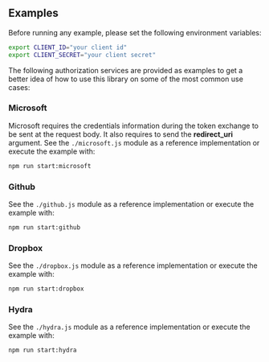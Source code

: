 ## Examples

Before running any example, please set the following environment variables:

```bash
export CLIENT_ID="your client id"
export CLIENT_SECRET="your client secret"
```

The following authorization services are provided as examples to get a better idea of how to use this library on some of the most common use cases:

### Microsoft

Microsoft requires the credentials information during the token exchange to be sent at the request body. It also requires to send the **redirect_uri** argument. See the `./microsoft.js` module as a reference implementation or execute the example with:

```bash
npm run start:microsoft
```

### Github

See the `./github.js` module as a reference implementation or execute the example with:

```bash
npm run start:github
```

### Dropbox

See the `./dropbox.js` module as a reference implementation or execute the example with:

```bash
npm run start:dropbox
```

### Hydra

See the `./hydra.js` module as a reference implementation or execute the example with:

```bash
npm run start:hydra
```
